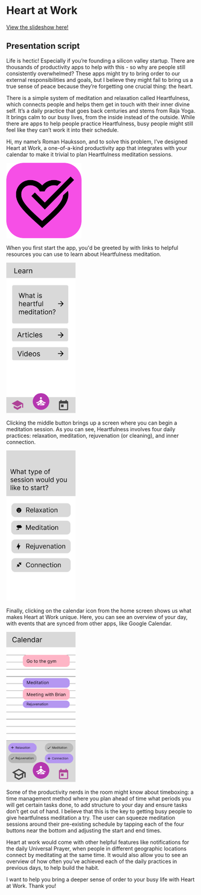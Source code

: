 # Heart at Work

[View the slideshow here!](https://docs.google.com/presentation/d/1npBF1yddgTRr_9WsixVrSul5AKa_p4kEd4wlaw207y8/edit?usp=sharing)

## Presentation script

Life is hectic! Especially if you’re founding a silicon valley startup. There are thousands of productivity apps to help with this - so why are people still consistently overwhelmed? These apps might try to bring order to our external responsibilities and goals, but I believe they might fail to bring us a true sense of peace because they’re forgetting one crucial thing: the heart.

There is a simple system of meditation and relaxation called Heartfulness, which connects people and helps them get in touch with their inner divine self. It’s a daily practice that goes back centuries and stems from Raja Yoga. It brings calm to our busy lives, from the inside instead of the outside. While there are apps to help people practice Heartfulness, busy people might still feel like they can’t work it into their schedule.

Hi, my name’s Roman Hauksson, and to solve this problem, I’ve designed Heart at Work, a one-of-a-kind productivity app that integrates with your calendar to make it trivial to plan Heartfulness meditation sessions.

<img src="./heartatwork.png" height="200"/>

When you first start the app, you'd be greeted by with links to helpful resources you can use to learn about Heartfulness meditation.

<img src="./learn.png" height="400"/>

Clicking the middle button brings up a screen where you can begin a meditation session. As you can see, Heartfulness involves four daily practices: relaxation, meditation, rejuvenation (or cleaning), and inner connection.

<img src="./sessions.png" height="400"/>

Finally, clicking on the calendar icon from the home screen shows us what makes Heart at Work unique. Here, you can see an overview of your day, with events that are synced from other apps, like Google Calendar.

<img src="./calendar.png" height="400"/>

Some of the productivity nerds in the room might know about timeboxing: a time management method where you plan ahead of time what periods you will get certain tasks done, to add structure to your day and ensure tasks don’t get out of hand. I believe that this is the key to getting busy people to give heartfulness meditation a try. The user can squeeze meditation sessions around their pre-existing schedule by tapping each of the four buttons near the bottom and adjusting the start and end times.

Heart at work would come with other helpful features like notifications for the daily Universal Prayer, when people in different geographic locations connect by meditating at the same time. It would also allow you to see an overview of how often you’ve achieved each of the daily practices in previous days, to help build the habit.

I want to help you bring a deeper sense of order to your busy life with Heart at Work. Thank you!
